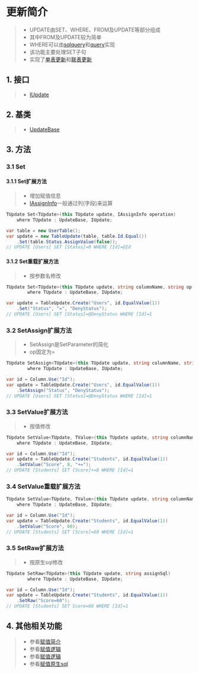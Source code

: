 # 更新简介
>* UPDATE由SET、WHERE、FROM及UPDATE等部分组成
>* 其中FROM及UPDATE较为简单
>* WHERE可以由[sqlquery](../sqlquery/index.md)和[query](../query/index.md)实现
>* 该功能主要处理SET子句
>* 实现了[单表更新](./table.md)和[联表更新](./multi.md)

## 1. 接口
>* [IUpdate](xref:ShadowSql.Update.IUpdate)

## 2. 基类
>* [UpdateBase](xref:ShadowSql.Update.UpdateBase)

## 3. 方法
### 3.1 Set
#### 3.1.1 Set扩展方法
>* 增加赋值信息
>* [IAssignInfo](xref:ShadowSql.Assigns.IAssignInfo)一般通过列(字段)来运算
```csharp
TUpdate Set<TUpdate>(this TUpdate update, IAssignInfo operation)
	where TUpdate : UpdateBase, IUpdate;
```
```csharp
var table = new UserTable();
var update = new TableUpdate(table, table.Id.Equal())
    .Set(table.Status.AssignValue(false));
// UPDATE [Users] SET [Status]=0 WHERE [Id]=@Id
```

#### 3.1.2 Set重载扩展方法
>* 按参数名修改
```csharp
TUpdate Set<TUpdate>(this TUpdate update, string columnName, string op = "=", string parameter = "")
        where TUpdate : UpdateBase, IUpdate;
```
```csharp
var update = TableUpdate.Create("Users", id.EqualValue(1))
    .Set("Status", "=", "DenyStatus");
// UPDATE [Users] SET [Status]=@DenyStatus WHERE [Id]=1
```

### 3.2 SetAssign扩展方法
>* SetAssign是SetParameter的简化
>* op固定为=
```csharp
TUpdate SetAssign<TUpdate>(this TUpdate update, string columnName, string parameter = "")
        where TUpdate : UpdateBase, IUpdate;
```
```csharp
var id = Column.Use("Id");
var update = TableUpdate.Create("Users", id.EqualValue(1))
    .SetAssign("Status", "DenyStatus");
// UPDATE [Users] SET [Status]=@DenyStatus WHERE [Id]=1
```

### 3.3 SetValue扩展方法
>* 按值修改
```csharp
TUpdate SetValue<TUpdate, TValue>(this TUpdate update, string columnName, TValue value, string op)
    where TUpdate : UpdateBase, IUpdate;
```
```csharp
var id = Column.Use("Id");
var update = TableUpdate.Create("Students", id.EqualValue(1))
    .SetValue("Score", 8, "+=");
// UPDATE [Students] SET [Score]+=8 WHERE [Id]=1
```

### 3.4 SetValue重载扩展方法
```csharp
TUpdate SetValue<TUpdate, TValue>(this TUpdate update, string columnName, TValue value)
    where TUpdate : UpdateBase, IUpdate;
```
```csharp
var id = Column.Use("Id");
var update = TableUpdate.Create("Students", id.EqualValue(1))
    .SetValue("Score", 60);
// UPDATE [Students] SET [Score]=60 WHERE [Id]=1
```

### 3.5 SetRaw扩展方法
>* 按原生sql修改
```csharp
TUpdate SetRaw<TUpdate>(this TUpdate update, string assignSql)
        where TUpdate : UpdateBase, IUpdate;
```
```csharp
var id = Column.Use("Id");
var update = TableUpdate.Create("Students", id.EqualValue(1))
    .SetRaw("Score=60");
// UPDATE [Students] SET Score=60 WHERE [Id]=1
```

## 4. 其他相关功能
>* 参看[赋值简介](../assign/index.md)
>* 参看[赋值逻辑](../assign/operation.md)
>* 参看[赋值逻辑](../assign/operation.md)
>* 参看[赋值原生sql](../assign/raw.md)
